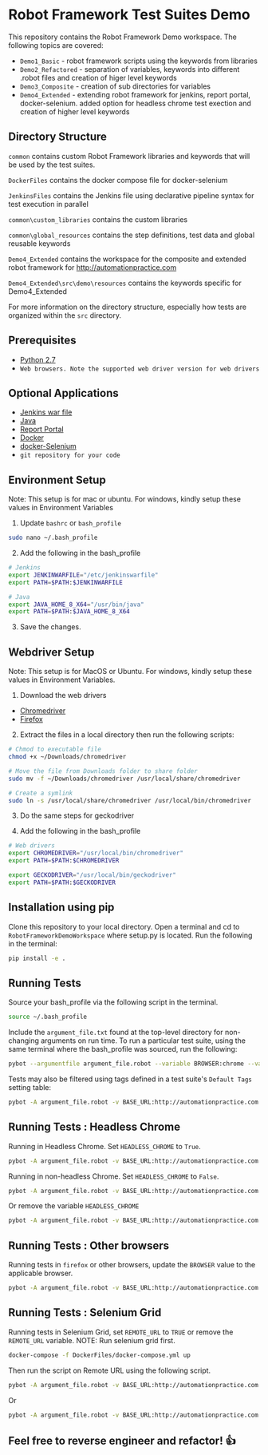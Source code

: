 Robot Framework Test Suites Demo
======================================

This repository contains the Robot Framework Demo workspace. The following topics are covered:

  - `Demo1_Basic` - robot framework scripts using the keywords from libraries
  - `Demo2_Refactored` - separation of variables, keywords into different .robot files and creation of higer level keywords
  - `Demo3_Composite` - creation of sub directories for variables
  - `Demo4_Extended` - extending robot framework for jenkins, report portal, docker-selenium. added option for headless chrome test exection and creation of higher level keywords

Directory Structure
-------------------
`common` contains custom Robot Framework libraries and keywords that will be
used by the test suites.

`DockerFiles` contains the docker compose file for docker-selenium

`JenkinsFiles` contains the Jenkins file using declarative pipeline syntax for test execution in parallel

`common\custom_libraries` contains the custom libraries

`common\global_resources` contains the step definitions, test data and global reusable keywords

`Demo4_Extended` contains the workspace for the composite and extended robot framework for http://automationpractice.com

`Demo4_Extended\src\demo\resources` contains the keywords specific for Demo4_Extended

For more information on the directory structure, especially how tests are
organized within the `src` directory.

Prerequisites
--------------
- [Python 2.7](https://www.python.org/download/releases/2.7/)
- `Web browsers. Note the supported web driver version for web drivers`

Optional Applications
--------------
- [Jenkins war file](https://jenkins.io/download/)
- [Java](http://www.oracle.com/technetwork/java/javase/downloads/jdk8-downloads-2133151.html)
- [Report Portal](http://reportportal.io/)
- [Docker](https://www.docker.com/)
- [docker-Selenium](https://github.com/SeleniumHQ/docker-selenium)
- `git repository for your code`

Environment Setup
-----------------
Note: This setup is for mac or ubuntu. For windows, kindly setup these values in Environment Variables
1. Update `bashrc` or `bash_profile`
```bash
sudo nano ~/.bash_profile
```
2. Add the following in the bash_profile
```bash
# Jenkins
export JENKINWARFILE="/etc/jenkinswarfile"
export PATH=$PATH:$JENKINWARFILE

# Java
export JAVA_HOME_8_X64="/usr/bin/java"
export PATH=$PATH:$JAVA_HOME_8_X64
```
3. Save the changes.

Webdriver Setup
-----------------
Note: This setup is for MacOS or Ubuntu. For windows, kindly setup these values in Environment Variables.
1. Download the web drivers
- [Chromedriver](http://chromedriver.chromium.org/)
- [Firefox](https://github.com/mozilla/geckodriver/releases)
2. Extract the files in a local directory then run the following scripts:
```bash
# Chmod to executable file
chmod +x ~/Downloads/chromedriver

# Move the file from Downloads folder to share folder
sudo mv -f ~/Downloads/chromedriver /usr/local/share/chromedriver

# Create a symlink
sudo ln -s /usr/local/share/chromedriver /usr/local/bin/chromedriver
```

3. Do the same steps for geckodriver

4. Add the following in the bash_profile
```bash
# Web drivers
export CHROMEDRIVER="/usr/local/bin/chromedriver"
export PATH=$PATH:$CHROMEDRIVER

export GECKODRIVER="/usr/local/bin/geckodriver"
export PATH=$PATH:$GECKODRIVER
```

Installation using pip
----------------------
Clone this repository to your local directory.
Open a terminal and cd to `RobotFrameworkDemoWorkspace` where setup.py is located.
Run the following in the terminal:

```bash
pip install -e .
```

Running Tests
-------------
Source your bash_profile via the following script in the terminal.
```bash
source ~/.bash_profile
```

Include the `argument_file.txt` found at the top-level directory for non-changing arguments on run time. 
To run a particular test suite, using the same terminal where the bash_profile was sourced, run the following:
```bash
pybot --argumentfile argument_file.robot --variable BROWSER:chrome --variable BASE_URL:http://automationpractice.com --variable REMOTE_URL:False --suite AddProductToCartTest .
```

Tests may also be filtered using tags defined in a test suite's `Default Tags`
setting table:
```bash
pybot -A argument_file.robot -v BASE_URL:http://automationpractice.com -v BROWSER:chrome -v REMOTE_URL:False -v HEADLESS_CHROME:True -i REGRESSION .
```
Running Tests : Headless Chrome
-------------------------------
Running in Headless Chrome.
Set `HEADLESS_CHROME` to `True`.
```bash
pybot -A argument_file.robot -v BASE_URL:http://automationpractice.com -v BROWSER:chrome -v REMOTE_URL:False -v HEADLESS_CHROME:True -i LoginTest .
```

Running in non-headless Chrome.
Set `HEADLESS_CHROME` to `False`.
```bash
pybot -A argument_file.robot -v BASE_URL:http://automationpractice.com -v BROWSER:chrome -v REMOTE_URL:False -v HEADLESS_CHROME:False -i DataDrivenLoginTest .
```

Or remove the variable `HEADLESS_CHROME`
```bash
pybot -A argument_file.robot -v BASE_URL:http://automationpractice.com -v BROWSER:chrome -v REMOTE_URL:False -i DataDrivenLoginTest .
```
Running Tests : Other browsers
------------------------------
Running tests in `firefox` or other browsers, update the `BROWSER` value to the applicable browser.
```bash
pybot -A argument_file.robot -v BASE_URL:http://automationpractice.com -v BROWSER:firefox -v REMOTE_URL:False -i DataDrivenLoginTest .
```
Running Tests : Selenium Grid
-----------------------------
Running tests in Selenium Grid, set `REMOTE_URL` to `TRUE` or remove the `REMOTE_URL` variable.
NOTE: Run selenium grid first.
```bash
docker-compose -f DockerFiles/docker-compose.yml up
```
Then run the script on Remote URL using the following script.
```bash
pybot -A argument_file.robot -v BASE_URL:http://automationpractice.com -v BROWSER:firefox -v REMOTE_URL:True -i DataDrivenLoginTest .
```
Or
```bash
pybot -A argument_file.robot -v BASE_URL:http://automationpractice.com -v BROWSER:firefox -i DataDrivenLoginTest .
```

Feel free to reverse engineer and refactor! :+1:
------------------------------------------------

